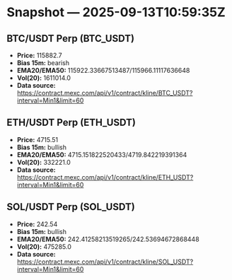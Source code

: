 # Snapshot — 2025-09-13T10:59:35Z

## BTC/USDT Perp (BTC_USDT)
- **Price:** 115882.7
- **Bias 15m:** bearish
- **EMA20/EMA50:** 115922.33667513487/115966.11117636648
- **Vol(20):** 1611014.0
- **Data source:** https://contract.mexc.com/api/v1/contract/kline/BTC_USDT?interval=Min1&limit=60

## ETH/USDT Perp (ETH_USDT)
- **Price:** 4715.51
- **Bias 15m:** bullish
- **EMA20/EMA50:** 4715.151822520433/4719.842219391364
- **Vol(20):** 332221.0
- **Data source:** https://contract.mexc.com/api/v1/contract/kline/ETH_USDT?interval=Min1&limit=60

## SOL/USDT Perp (SOL_USDT)
- **Price:** 242.54
- **Bias 15m:** bullish
- **EMA20/EMA50:** 242.41258213519265/242.53694672868448
- **Vol(20):** 475285.0
- **Data source:** https://contract.mexc.com/api/v1/contract/kline/SOL_USDT?interval=Min1&limit=60
